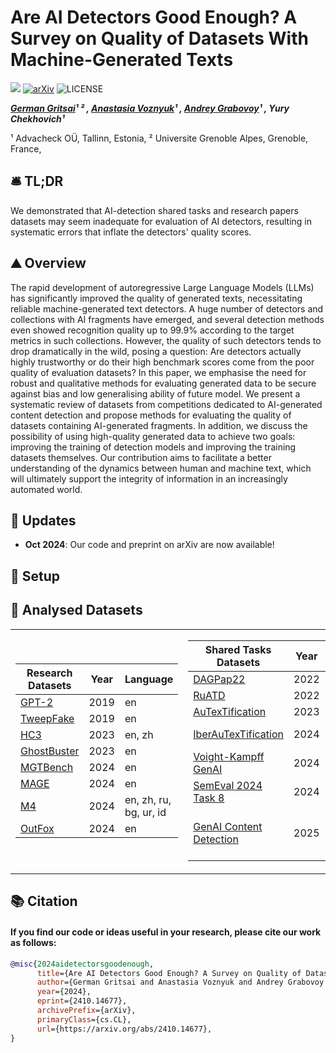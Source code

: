 

# Are AI Detectors Good Enough? A Survey on Quality of Datasets With Machine-Generated Texts
![](https://img.shields.io/badge/Made_with-python-blue.svg)
[![arXiv](https://img.shields.io/badge/arXiv-2410.14677-b31b1b.svg)](https://arxiv.org/abs/2410.14677)
![LICENSE](https://img.shields.io/badge/License-Apache--2.0-green.svg)



<!-- **Authors:** -->

**_[German Gritsai](https://github.com/grgera)¹ ² , [Anastasia Voznyuk](https://github.com/natriistorm)¹ , [Andrey Grabovoy](https://github.com/andriygav)¹ , Yury Chekhovich¹_**


<!-- **Affiliations:** -->

¹ Advacheck OÜ, Tallinn, Estonia, ² Universite Grenoble Alpes, Grenoble, France,

## 🛎️ TL;DR
We demonstrated that AI-detection shared tasks and research papers datasets may seem inadequate for evaluation of AI detectors, resulting in systematic errors that inflate the detectors' quality scores.

## :mountain: Overview

The rapid development of autoregressive Large Language Models (LLMs) has significantly improved the quality of generated texts, necessitating reliable machine-generated text detectors. A huge number of detectors and collections with AI fragments have emerged, and several detection methods even showed recognition quality up to 99.9% according to the target metrics in such collections. However, the quality of such detectors tends to drop dramatically in the wild, posing a question: Are detectors actually highly trustworthy or do their high benchmark scores come from the poor quality of evaluation datasets? In this paper, we emphasise the need for robust and qualitative methods for evaluating generated data to be secure against bias and low generalising ability of future model. We present a systematic review of datasets from competitions dedicated to AI-generated content detection and propose methods for evaluating the quality of datasets containing AI-generated fragments. In addition, we discuss the possibility of using high-quality generated data to achieve two goals: improving the training of detection models and improving the training datasets themselves. Our contribution aims to facilitate a better understanding of the dynamics between human and machine text, which will ultimately support the integrity of information in an increasingly automated world.

## 📢 Updates
- **Oct 2024**: Our code and preprint on arXiv are now available!

## 🔨 Setup



## :mountain_railway: Analysed Datasets

<table>
<tr>
</tr>
<tr>
<td>



|           Research Datasets           | Year | Language                           |
|---------------------------------------|------|------------------------------------|                                              
| [GPT-2](https://github.com/openai/gpt-2-output-dataset)              | 2019 | en                                 |
| [TweepFake](https://arxiv.org/abs/2008.00036)        | 2019 | en                                 |
| [HC3](https://arxiv.org/abs/2301.07597)              | 2023 | en, zh                             |
| [GhostBuster](https://arxiv.org/abs/2305.15047)      | 2023 | en                                 |
| [MGTBench](https://arxiv.org/abs/2303.14822)              | 2024 | en                                 |
| [MAGE](https://arxiv.org/abs/2305.13242)             | 2024 | en                                 |
| [M4](https://arxiv.org/abs/2305.14902)               | 2024 | en, zh, ru, <br>bg, ur, id</br>             |
| [OutFox](https://arxiv.org/abs/2307.11729)           | 2024 | en                                 |





</td>
<td>




| Shared Tasks Datasets           | Year | Language                           |  
|-----------------------------|------|------------------------------------| 
| [DAGPap22](https://www.kaggle.com/competitions/detecting-generated-scientific-papers/)         | 2022 | en                                 |
| [RuATD](https://github.com/dialogue-evaluation/RuATD)            | 2022 | ru                                 |
| [AuTexTification](https://sites.google.com/view/autextification)            | 2023 | en, es                             |
| [IberAuTexTification](https://sites.google.com/view/iberautextification)        | 2024 | es, en, ca,<br> gl, eu, pt</br>             |
| [Voight-Kampff GenAI](https://pan.webis.de/clef24/pan24-web/generated-content-analysis.html)          | 2024 | en                                 |
| [SemEval 2024 Task 8](https://github.com/mbzuai-nlp/SemEval2024-task8)   | 2024 | en, ar, de, it                     |
| [GenAI Content Detection](https://genai-content-detection.gitlab.io/)      | 2025 | en, zh, it, ar, de, <br>ru, bg, ur, id</br> |



</td>
</tr>
</table>


## 📚 Citation
#### If you find our code or ideas useful in your research, please cite our work as follows:
```bibtex
@misc{2024aidetectorsgoodenough,
      title={Are AI Detectors Good Enough? A Survey on Quality of Datasets With Machine-Generated Texts}, 
      author={German Gritsai and Anastasia Voznyuk and Andrey Grabovoy and Yury Chekhovich},
      year={2024},
      eprint={2410.14677},
      archivePrefix={arXiv},
      primaryClass={cs.CL},
      url={https://arxiv.org/abs/2410.14677}, 
}
```
